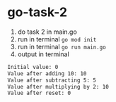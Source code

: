 # go-task-2

1. do task 2 in main.go
2. run in terminal `go mod init`
3. run in terminal `go run main.go`
4. output in terminal

```bash
Initial value: 0
Value after adding 10: 10
Value after subtracting 5: 5
Value after multiplying by 2: 10
Value after reset: 0
```
